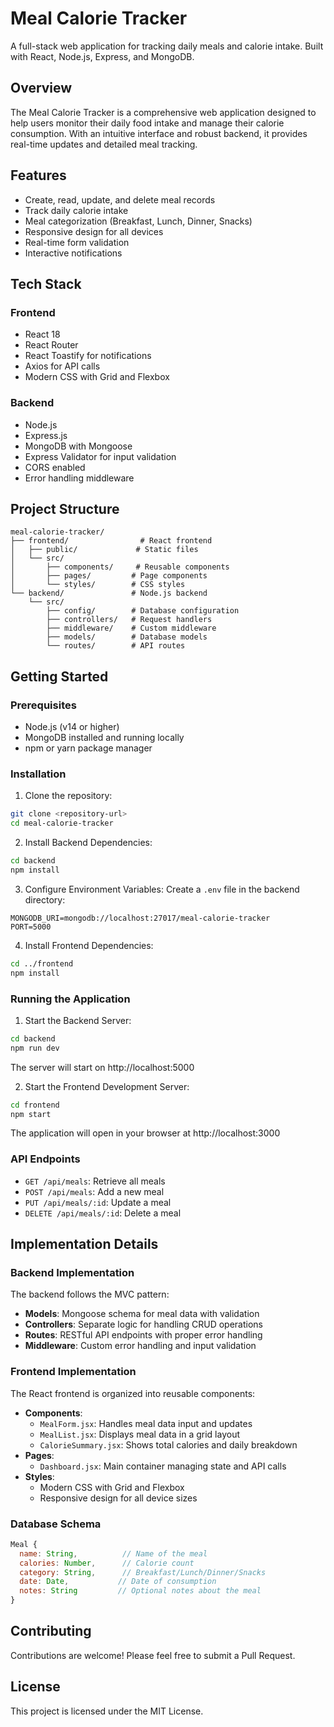 
# Meal Calorie Tracker

A full-stack web application for tracking daily meals and calorie intake. Built with React, Node.js, Express, and MongoDB.

## Overview

The Meal Calorie Tracker is a comprehensive web application designed to help users monitor their daily food intake and manage their calorie consumption. With an intuitive interface and robust backend, it provides real-time updates and detailed meal tracking.

## Features

- Create, read, update, and delete meal records
- Track daily calorie intake
- Meal categorization (Breakfast, Lunch, Dinner, Snacks)
- Responsive design for all devices
- Real-time form validation
- Interactive notifications

## Tech Stack

### Frontend
- React 18
- React Router
- React Toastify for notifications
- Axios for API calls
- Modern CSS with Grid and Flexbox

### Backend
- Node.js
- Express.js
- MongoDB with Mongoose
- Express Validator for input validation
- CORS enabled
- Error handling middleware

## Project Structure

```
meal-calorie-tracker/
├── frontend/                # React frontend
│   ├── public/             # Static files
│   └── src/
│       ├── components/     # Reusable components
│       ├── pages/         # Page components
│       └── styles/        # CSS styles
└── backend/               # Node.js backend
    └── src/
        ├── config/        # Database configuration
        ├── controllers/   # Request handlers
        ├── middleware/    # Custom middleware
        ├── models/        # Database models
        └── routes/        # API routes
```

## Getting Started

### Prerequisites
- Node.js (v14 or higher)
- MongoDB installed and running locally
- npm or yarn package manager

### Installation

1. Clone the repository:
```bash
git clone <repository-url>
cd meal-calorie-tracker
```

2. Install Backend Dependencies:
```bash
cd backend
npm install
```

3. Configure Environment Variables:
Create a `.env` file in the backend directory:
```env
MONGODB_URI=mongodb://localhost:27017/meal-calorie-tracker
PORT=5000
```

4. Install Frontend Dependencies:
```bash
cd ../frontend
npm install
```

### Running the Application

1. Start the Backend Server:
```bash
cd backend
npm run dev
```
The server will start on http://localhost:5000

2. Start the Frontend Development Server:
```bash
cd frontend
npm start
```
The application will open in your browser at http://localhost:3000

### API Endpoints

- `GET /api/meals`: Retrieve all meals
- `POST /api/meals`: Add a new meal
- `PUT /api/meals/:id`: Update a meal
- `DELETE /api/meals/:id`: Delete a meal

## Implementation Details

### Backend Implementation
The backend follows the MVC pattern:
- **Models**: Mongoose schema for meal data with validation
- **Controllers**: Separate logic for handling CRUD operations
- **Routes**: RESTful API endpoints with proper error handling
- **Middleware**: Custom error handling and input validation

### Frontend Implementation
The React frontend is organized into reusable components:
- **Components**: 
  - `MealForm.jsx`: Handles meal data input and updates
  - `MealList.jsx`: Displays meal data in a grid layout
  - `CalorieSummary.jsx`: Shows total calories and daily breakdown
- **Pages**:
  - `Dashboard.jsx`: Main container managing state and API calls
- **Styles**:
  - Modern CSS with Grid and Flexbox
  - Responsive design for all device sizes

### Database Schema
```javascript
Meal {
  name: String,          // Name of the meal
  calories: Number,      // Calorie count
  category: String,      // Breakfast/Lunch/Dinner/Snacks
  date: Date,           // Date of consumption
  notes: String         // Optional notes about the meal
}
```

## Contributing

Contributions are welcome! Please feel free to submit a Pull Request.

## License

This project is licensed under the MIT License.